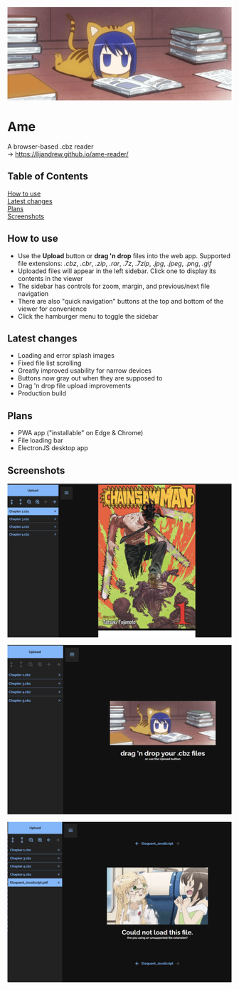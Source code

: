 ![Splash screen gif](./src/assets/splash.gif)

# **Ame**

A browser-based .cbz reader  
&rarr; https://lijandrew.github.io/ame-reader/

## **Table of Contents**

[How to use](#how-to-use)  
[Latest changes](#latest-changes)  
[Plans](#plans)  
[Screenshots](#screenshots)

## **How to use**

- Use the **Upload** button or **drag 'n drop** files into the web app. Supported file extensions: _.cbz_, _.cbr_, _.zip_, _.rar_, _.7z_, _.7zip_, _.jpg_, _.jpeg_, _.png_, _.gif_
- Uploaded files will appear in the left sidebar. Click one to display its contents in the viewer
- The sidebar has controls for zoom, margin, and previous/next file navigation
- There are also "quick navigation" buttons at the top and bottom of the viewer for convenience
- Click the hamburger menu to toggle the sidebar

## **Latest changes**

- Loading and error splash images
- Fixed file list scrolling
- Greatly improved usability for narrow devices
- Buttons now gray out when they are supposed to
- Drag 'n drop file upload improvements
- Production build

## **Plans**

- PWA app ("installable" on Edge & Chrome)
- File loading bar
- ElectronJS desktop app

## **Screenshots**

![Demo screenshot 1](./screenshots/1.png)

![Demo screenshot 2](./screenshots/2.png)

![Demo screenshot 3](./screenshots/3.png)
